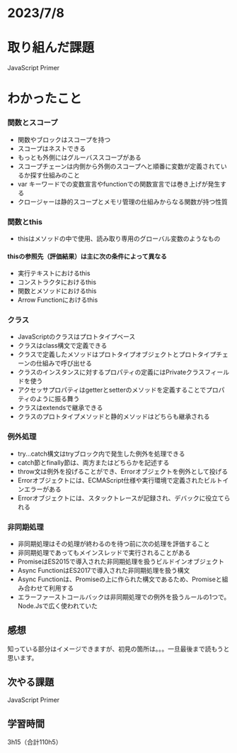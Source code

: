 # 2023/7/8
# 取り組んだ課題
JavaScript Primer

# わかったこと
### 関数とスコープ
- 関数やブロックはスコープを持つ
- スコープはネストできる
- もっとも外側にはグルーバススコープがある
- スコープチェーンは内側から外側のスコープへと順番に変数が定義されているか探す仕組みのこと
- var キーワードでの変数宣言やfunctionでの関数宣言では巻き上げが発生する
- クロージャーは静的スコープとメモリ管理の仕組みからなる関数が持つ性質
### 関数とthis
- thisはメソッドの中で使用、読み取り専用のグローバル変数のようなもの
#### thisの参照先（評価結果）は主に次の条件によって異なる
- 実行テキストにおけるthis
- コンストラクタにおけるthis
- 関数とメソッドにおけるthis
- Arrow Functionにおけるthis
### クラス
- JavaScriptのクラスはプロトタイプベース
- クラスはclass構文で定義できる
- クラスで定義したメソッドはプロトタイプオブジェクトとプロトタイプチェーンの仕組みで呼び出せる
- クラスのインスタンスに対するプロパティの定義にはPrivateクラスフィールドを使う
- アクセッサプロパティはgetterとsetterのメソッドを定義することでプロパティのように振る舞う
- クラスはextendsで継承できる
- クラスのプロトタイプメソッドと静的メソッドはどちらも継承される
### 例外処理
- try...catch構文はtryブロック内で発生した例外を処理できる
- catch節とfinally節は、両方またはどちらかを記述する
- throw文は例外を投げることができ、Errorオブジェクトを例外として投げる
- Errorオブジェクトには、ECMAScript仕様や実行環境で定義されたビルトインエラーがある
- Errorオブジェクトには、スタックトレースが記録され、デバックに役立てられる
### 非同期処理
- 非同期処理はその処理が終わるのを待つ前に次の処理を評価すること
- 非同期処理であってもメインスレッドで実行されることがある
- PromiseはES2015で導入された非同期処理を扱うビルドインオブジェクト
- Async FunctionはES2017で導入された非同期処理を扱う構文
- Async Functionは、Promiseの上に作られた構文であるため、Promiseと組み合わせて利用する
- エラーファーストコールバックは非同期処理での例外を扱うルールの1つで。Node.Jsで広く使われていた


## 感想
知っている部分はイメージできますが、初見の箇所は。。。一旦最後まで読もうと思います。

## 次やる課題
JavaScript Primer

## 学習時間
3h15（合計110h5）
